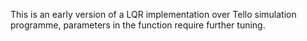 This is an early version of a LQR implementation over Tello simulation programme, parameters in the function require further tuning.
